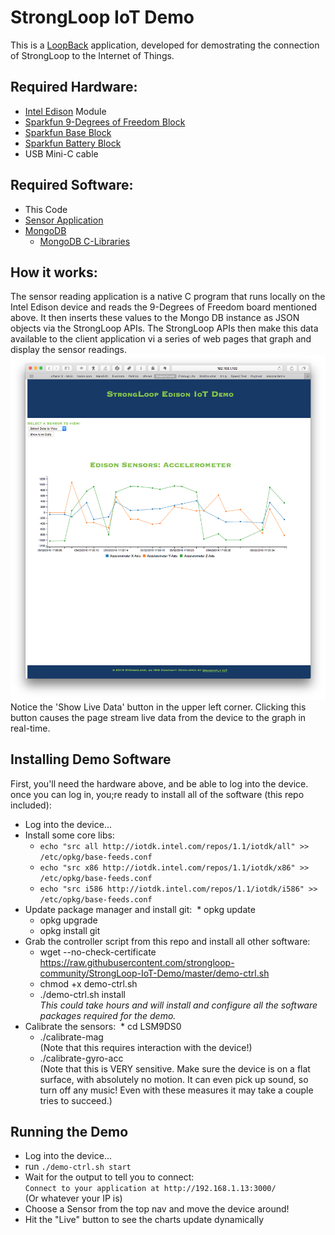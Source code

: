 # StrongLoop IoT Demo

This is a [LoopBack](http://loopback.io) application, developed for demostrating the connection of StrongLoop to the Internet of Things.

## Required Hardware:

* [Intel Edison](https://www.sparkfun.com/products/13024) Module
* [Sparkfun 9-Degrees of Freedom Block](https://www.sparkfun.com/products/13033)
* [Sparkfun Base Block](https://www.sparkfun.com/products/13045)
* [Sparkfun Battery Block](https://www.sparkfun.com/products/13037)
* USB Mini-C cable

## Required Software:

* This Code
* [Sensor Application](https://github.com/strongloop-community/LSM9DS0)
* [MongoDB](http://mongodb.org)
    * [MongoDB C-Libraries](https://github.com/mongodb/mongo-c-driver)

## How it works:

The sensor reading application is a native C program that runs locally on the Intel Edison device and reads the 9-Degrees of Freedom board mentioned above.
It then inserts these values to the Mongo DB instance as JSON objects via the StrongLoop APIs.
The StrongLoop APIs then make this data available to the client application vi a series of web pages that graph and display the sensor readings.
![Data Display](docs/Safari019.jpg "Data Display Page")
Notice the 'Show Live Data' button in the upper left corner. Clicking this button causes the page stream live data from the device to the graph in real-time.

## Installing Demo Software

First, you'll need the hardware above, and be able to log into the device.
once you can log in, you;re ready to install all of the software (this repo included):

* Log into the device...
* Install some core libs:
  * `echo "src all http://iotdk.intel.com/repos/1.1/iotdk/all" >> /etc/opkg/base-feeds.conf`
  * `echo "src x86 http://iotdk.intel.com/repos/1.1/iotdk/x86" >> /etc/opkg/base-feeds.conf`
  * `echo "src i586 http://iotdk.intel.com/repos/1.1/iotdk/i586" >> /etc/opkg/base-feeds.conf`
* Update package manager and install git:
​  * opkg update
  * opkg upgrade
  * opkg install git
* Grab the controller script from this repo and install all other software:
  * wget --no-check-certificate https://raw.githubusercontent.com/strongloop-community/StrongLoop-IoT-Demo/master/demo-ctrl.sh
  * chmod +x demo-ctrl.sh
  * ./demo-ctrl.sh install  
  _This could take hours and will install and configure all the software packages required for the demo._
* Calibrate the sensors:
​  * cd LSM9DS0
  * ./calibrate-mag  
  (Note that this requires interaction with the device!)
  * ./calibrate-gyro-acc  
  (Note that this is VERY sensitive. Make sure the device is on a flat surface, with absolutely no motion. It can even pick up sound, so turn off any music! Even with these measures it may take a couple tries to succeed.)

## Running the Demo

* Log into the device...
* run `./demo-ctrl.sh start`
* Wait for the output to tell you to connect:  
`Connect to your application at http://192.168.1.13:3000/`  
(Or whatever your IP is)
* Choose a Sensor from the top nav and move the device around!
* Hit the "Live" button to see the charts update dynamically

